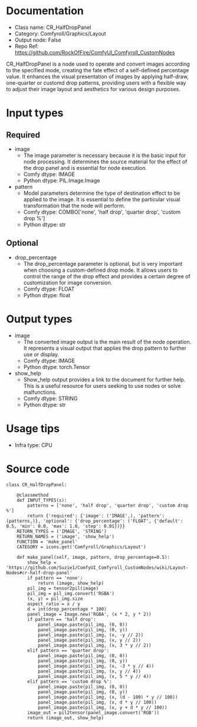 # Documentation
- Class name: CR_HalfDropPanel
- Category: Comfyroll/Graphics/Layout
- Output node: False
- Repo Ref: https://github.com/RockOfFire/ComfyUI_Comfyroll_CustomNodes

CR_HalfDropPanel is a node used to operate and convert images according to the specified mode, creating the fate effect of a self-defined percentage value. It enhances the visual presentation of images by applying half-draw, one-quarter or customd drop patterns, providing users with a flexible way to adjust their image layout and aesthetics for various design purposes.

# Input types
## Required
- image
    - The image parameter is necessary because it is the basic input for node processing. It determines the source material for the effect of the drop panel and is essential for node execution.
    - Comfy dtype: IMAGE
    - Python dtype: PIL.Image.Image
- pattern
    - Model parameters determine the type of destination effect to be applied to the image. It is essential to define the particular visual transformation that the node will perform.
    - Comfy dtype: COMBO['none', 'half drop', 'quarter drop', 'custom drop %']
    - Python dtype: str
## Optional
- drop_percentage
    - The drop_percentage parameter is optional, but is very important when choosing a custom-defined drop mode. It allows users to control the range of the drop effect and provides a certain degree of customization for image conversion.
    - Comfy dtype: FLOAT
    - Python dtype: float

# Output types
- image
    - The converted image output is the main result of the node operation. It represents a visual output that applies the drop pattern to further use or display.
    - Comfy dtype: IMAGE
    - Python dtype: torch.Tensor
- show_help
    - Show_help output provides a link to the document for further help. This is a useful resource for users seeking to use nodes or solve malfunctions.
    - Comfy dtype: STRING
    - Python dtype: str

# Usage tips
- Infra type: CPU

# Source code
```
class CR_HalfDropPanel:

    @classmethod
    def INPUT_TYPES(s):
        patterns = ['none', 'half drop', 'quarter drop', 'custom drop %']
        return {'required': {'image': ('IMAGE',), 'pattern': (patterns,)}, 'optional': {'drop_percentage': ('FLOAT', {'default': 0.5, 'min': 0.0, 'max': 1.0, 'step': 0.01})}}
    RETURN_TYPES = ('IMAGE', 'STRING')
    RETURN_NAMES = ('image', 'show_help')
    FUNCTION = 'make_panel'
    CATEGORY = icons.get('Comfyroll/Graphics/Layout')

    def make_panel(self, image, pattern, drop_percentage=0.5):
        show_help = 'https://github.com/Suzie1/ComfyUI_Comfyroll_CustomNodes/wiki/Layout-Nodes#cr-half-drop-panel'
        if pattern == 'none':
            return (image, show_help)
        pil_img = tensor2pil(image)
        pil_img = pil_img.convert('RGBA')
        (x, y) = pil_img.size
        aspect_ratio = x / y
        d = int(drop_percentage * 100)
        panel_image = Image.new('RGBA', (x * 2, y * 2))
        if pattern == 'half drop':
            panel_image.paste(pil_img, (0, 0))
            panel_image.paste(pil_img, (0, y))
            panel_image.paste(pil_img, (x, -y // 2))
            panel_image.paste(pil_img, (x, y // 2))
            panel_image.paste(pil_img, (x, 3 * y // 2))
        elif pattern == 'quarter drop':
            panel_image.paste(pil_img, (0, 0))
            panel_image.paste(pil_img, (0, y))
            panel_image.paste(pil_img, (x, -3 * y // 4))
            panel_image.paste(pil_img, (x, y // 4))
            panel_image.paste(pil_img, (x, 5 * y // 4))
        elif pattern == 'custom drop %':
            panel_image.paste(pil_img, (0, 0))
            panel_image.paste(pil_img, (0, y))
            panel_image.paste(pil_img, (x, (d - 100) * y // 100))
            panel_image.paste(pil_img, (x, d * y // 100))
            panel_image.paste(pil_img, (x, y + d * y // 100))
        image_out = pil2tensor(panel_image.convert('RGB'))
        return (image_out, show_help)
```
